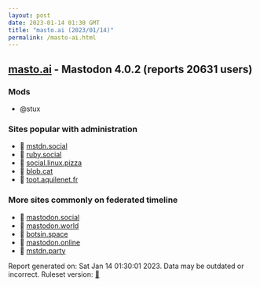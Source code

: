 ```yaml
---
layout: post
date: 2023-01-14 01:30 GMT
title: "masto.ai (2023/01/14)"
permalink: /masto-ai.html
---
```


## [masto.ai](https://masto.ai) - Mastodon 4.0.2 (reports 20631 users)

### Mods
 * @stux

### Sites popular with administration

* 🐘 [mstdn.social](/mstdn-social.html)
* 🐘 [ruby.social](/ruby-social.html)
* 🐘 [social.linux.pizza](/social-linux-pizza.html)
* 🐘 [blob.cat](/blob-cat.html)
* 🐘 [toot.aquilenet.fr](/toot-aquilenet-fr.html)

### More sites commonly on federated timeline

* 🐘 [mastodon.social](/mastodon-social.html)
* 🐘 [mastodon.world](/mastodon-world.html)
* 🐘 [botsin.space](/botsin-space.html)
* 🐘 [mastodon.online](/mastodon-online.html)
* 🐘 [mstdn.party](/mstdn-party.html)

Report generated on: Sat Jan 14 01:30:01 2023. Data may be outdated or incorrect.
Ruleset version: [🧁](/version-cupcake)
